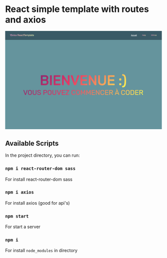 # React simple template with routes and axios

<img src="./public/13VLXXTemplate.png">

## Available Scripts

In the project directory, you can run:

### `npm i react-router-dom sass`

For install react-router-dom sass

### `npm i axios`

For install axios (good for api's)

### `npm start`

For start a server

### `npm i`

For install `node_modules` in directory
